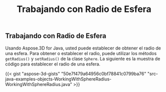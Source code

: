﻿---
title: Trabajando con Radio de Esfera
type: docs
weight: 50
url: /es/java/working-with-radius-of-sphere/
description: Usando Aspose.3D for Java, usted puede establecer de obtener el radio de una esfera.
---
## **Trabajando con Radio de Esfera**
Usando Aspose.3D for Java, usted puede establecer de obtener el radio de una esfera. Para obtener o establecer el radio, puede utilizar los métodos `getRadius()` y `setRadius()` de la clase `Sphere`. La siguiente es la muestra de código para establecer el radio de una esfera.

{{< gist "aspose-3d-gists" "50e7f479a64956c0bf78841c0799ba76" "src-java-examples-objects-WorkingWithSphereRadius-WorkingWithSphereRadius.java" >}}
